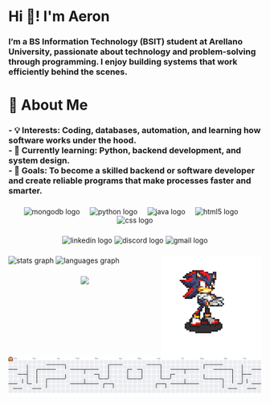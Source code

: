 <h1 align="left">Hi 👋! I'm Aeron</h1>

###

<h3 align="left">I’m a BS Information Technology (BSIT) student at Arellano University, passionate about technology and problem-solving through programming. I enjoy building systems that work efficiently behind the scenes.</h3>

###

<h1 align="left">📌 About Me</h1>

###

<h3 align="left">- 💡 Interests: Coding, databases, automation, and learning how software works under the hood.<br>- 🌱 Currently learning: Python, backend development, and system design.<br>- 🚀 Goals: To become a skilled backend or software developer and create reliable programs that make processes faster and smarter.</h3>

###

<div align="center">
  <img src="https://cdn.jsdelivr.net/gh/devicons/devicon/icons/mongodb/mongodb-original.svg" height="60" alt="mongodb logo"  />
  <img width="12" />
  <img src="https://cdn.jsdelivr.net/gh/devicons/devicon/icons/python/python-original.svg" height="60" alt="python logo"  />
  <img width="12" />
  <img src="https://cdn.jsdelivr.net/gh/devicons/devicon/icons/java/java-original.svg" height="60" alt="java logo"  />
  <img width="12" />
  <img src="https://cdn.jsdelivr.net/gh/devicons/devicon/icons/html5/html5-original.svg" height="60" alt="html5 logo"  />
  <img width="12" />
  <img src="https://cdn.jsdelivr.net/gh/devicons/devicon/icons/css3/css3-original.svg" height="60" alt="css logo"  />
</div>

###

<div align="center">
  <img src="https://img.shields.io/static/v1?message=LinkedIn&logo=linkedin&label=&color=0077B5&logoColor=white&labelColor=&style=for-the-badge" height="25" alt="linkedin logo"  />
  <img src="https://img.shields.io/static/v1?message=Discord&logo=discord&label=&color=7289DA&logoColor=white&labelColor=&style=for-the-badge" height="25" alt="discord logo"  />
  <img src="https://img.shields.io/static/v1?message=Gmail&logo=gmail&label=&color=D14836&logoColor=white&labelColor=&style=for-the-badge" height="25" alt="gmail logo"  />
</div>

###

<img align="right" height="200" src="https://raw.githubusercontent.com/hale-the-goat/hale-the-goat/main/images/shadow.gif"  />

###

<div align="left">
  <img src="https://github-readme-stats.vercel.app/api?username=hale-the-goat&hide_title=false&hide_rank=false&show_icons=true&include_all_commits=true&count_private=true&disable_animations=false&theme=dark&locale=en&hide_border=false&order=1" height="150" alt="stats graph"  />
  <img src="https://github-readme-stats.vercel.app/api/top-langs?username=hale-the-goat&locale=en&hide_title=false&layout=compact&card_width=320&langs_count=5&theme=dark&hide_border=false&order=2" height="150" alt="languages graph"  />
</div>

###

<div align="center">
  <img height="470" src="https://raw.githubusercontent.com/hale-the-goat/hale-the-goat/main/images/greenhill.gif"  />
</div>

###

<picture>
  <source media="(prefers-color-scheme: dark)" srcset="https://raw.githubusercontent.com/hale-the-goat/hale-the-goat/output/pacman-contribution-graph-dark.svg">
  <source media="(prefers-color-scheme: light)" srcset="https://raw.githubusercontent.com/hale-the-goat/hale-the-goat/output/pacman-contribution-graph.svg">
  <img alt="pacman contribution graph" src="https://raw.githubusercontent.com/hale-the-goat/hale-the-goat/output/pacman-contribution-graph.svg">
</picture>

###
